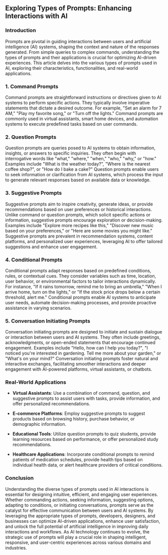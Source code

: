 ## Exploring Types of Prompts: Enhancing Interactions with AI

### Introduction

Prompts are pivotal in guiding interactions between users and artificial intelligence (AI) systems, shaping the context and nature of the responses generated. From simple queries to complex commands, understanding the types of prompts and their applications is crucial for optimizing AI-driven experiences. This article delves into the various types of prompts used in AI, exploring their characteristics, functionalities, and real-world applications.

### 1. Command Prompts

Command prompts are straightforward instructions or directives given to AI systems to perform specific actions. They typically involve imperative statements that dictate a desired outcome. For example, "Set an alarm for 7 AM," "Play my favorite song," or "Turn off the lights." Command prompts are commonly used in virtual assistants, smart home devices, and automation systems to execute predefined tasks based on user commands.

### 2. Question Prompts

Question prompts are queries posed to AI systems to obtain information, insights, or answers to specific inquiries. They often begin with interrogative words like "what," "where," "when," "who," "why," or "how." Examples include "What is the weather today?", "Where is the nearest coffee shop?", or "How do I bake a cake?" Question prompts enable users to seek information or clarification from AI systems, which process the input to generate relevant responses based on available data or knowledge.

### 3. Suggestive Prompts

Suggestive prompts aim to inspire creativity, generate ideas, or provide recommendations based on user preferences or historical interactions. Unlike command or question prompts, which solicit specific actions or information, suggestive prompts encourage exploration or decision-making. Examples include "Explore more recipes like this," "Discover new music based on your preferences," or "Here are some movies you might like." Suggestive prompts are prevalent in recommendation systems, content platforms, and personalized user experiences, leveraging AI to offer tailored suggestions and enhance user engagement.

### 4. Conditional Prompts

Conditional prompts adapt responses based on predefined conditions, rules, or contextual cues. They consider variables such as time, location, user behavior, or environmental factors to tailor interactions dynamically. For instance, "If it rains tomorrow, remind me to bring an umbrella," "When I arrive home, turn on the lights," or "If the stock price drops below a certain threshold, alert me." Conditional prompts enable AI systems to anticipate user needs, automate decision-making processes, and provide proactive assistance in varying scenarios.

### 5. Conversation Initiating Prompts

Conversation initiating prompts are designed to initiate and sustain dialogue or interaction between users and AI systems. They often include greetings, acknowledgments, or open-ended statements that encourage continued engagement. Examples include "Hello, how can I help you today?", "I noticed you're interested in gardening. Tell me more about your garden," or "What's on your mind?" Conversation initiating prompts foster natural and interactive exchanges, facilitating smoother interactions and deeper engagement with AI-powered platforms, virtual assistants, or chatbots.

### Real-World Applications

- **Virtual Assistants**: Use a combination of command, question, and suggestive prompts to assist users with tasks, provide information, and offer personalized recommendations.
  
- **E-commerce Platforms**: Employ suggestive prompts to suggest products based on browsing history, purchase behavior, or demographic information.
  
- **Educational Tools**: Utilize question prompts to quiz students, provide learning resources based on performance, or offer personalized study recommendations.
  
- **Healthcare Applications**: Incorporate conditional prompts to remind patients of medication schedules, provide health tips based on individual health data, or alert healthcare providers of critical conditions.

### Conclusion

Understanding the diverse types of prompts used in AI interactions is essential for designing intuitive, efficient, and engaging user experiences. Whether commanding actions, seeking information, suggesting options, adapting to conditions, or initiating conversations, prompts serve as the catalyst for effective communication between users and AI systems. By leveraging the appropriate types of prompts, developers, designers, and businesses can optimize AI-driven applications, enhance user satisfaction, and unlock the full potential of artificial intelligence in improving daily interactions and workflows. As AI technology continues to evolve, the strategic use of prompts will play a crucial role in shaping intelligent, responsive, and user-centric experiences across various domains and industries.